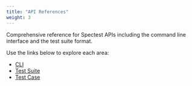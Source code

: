 ```yaml
---
title: "API References"
weight: 3
---
```


Comprehensive reference for Spectest APIs including the command line interface and the test suite format.

Use the links below to explore each area:

- [CLI](./cli/)
- [Test Suite](./suite/)
- [Test Case](./test-case/)
